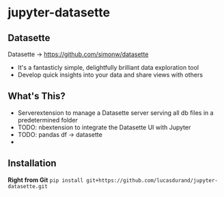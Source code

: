 # jupyter-datasette

## Datasette
Datasette -> https://github.com/simonw/datasette 
 
- It's a fantasticly simple, delightfully brilliant data exploration tool
- Develop quick insights into your data and share views with others

## What's This?

- Serverextension to manage a Datasette server serving all db files in a predetermined folder
- TODO: nbextension to integrate the Datasette UI with Jupyter
- TODO: pandas df -> datasette
- 

## Installation

**Right from Git** 
`pip install git+https://github.com/lucasdurand/jupyter-datasette.git`